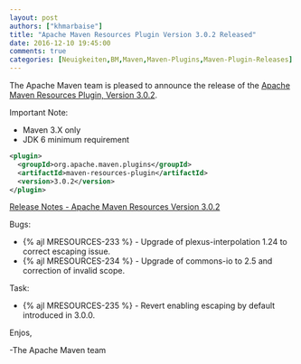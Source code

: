 ```yaml
---
layout: post
authors: ["khmarbaise"]
title: "Apache Maven Resources Plugin Version 3.0.2 Released"
date: 2016-12-10 19:45:00
comments: true
categories: [Neuigkeiten,BM,Maven,Maven-Plugins,Maven-Plugin-Releases]
---
```

The Apache Maven team is pleased to announce the release of the 
[Apache Maven Resources Plugin, Version 3.0.2](http://maven.apache.org/plugins/maven-resources-plugin).


Important Note: 

 * Maven 3.X only
 * JDK 6 minimum requirement


``` xml
<plugin>
  <groupId>org.apache.maven.plugins</groupId>
  <artifactId>maven-resources-plugin</artifactId>
  <version>3.0.2</version>
</plugin>
```

<!-- more -->

[Release Notes - Apache Maven Resources Version 3.0.2](https://issues.apache.org/jira/secure/ReleaseNote.jspa?projectId=12317827&version=12336059)

Bugs:

 * {% ajl MRESOURCES-233 %} - Upgrade of plexus-interpolation 1.24 to correct escaping issue.
 * {% ajl MRESOURCES-234 %} - Upgrade of commons-io to 2.5 and correction of invalid scope.

Task:

 * {% ajl MRESOURCES-235 %} - Revert enabling escaping by default introduced in 3.0.0.


Enjos,
 
-The Apache Maven team

